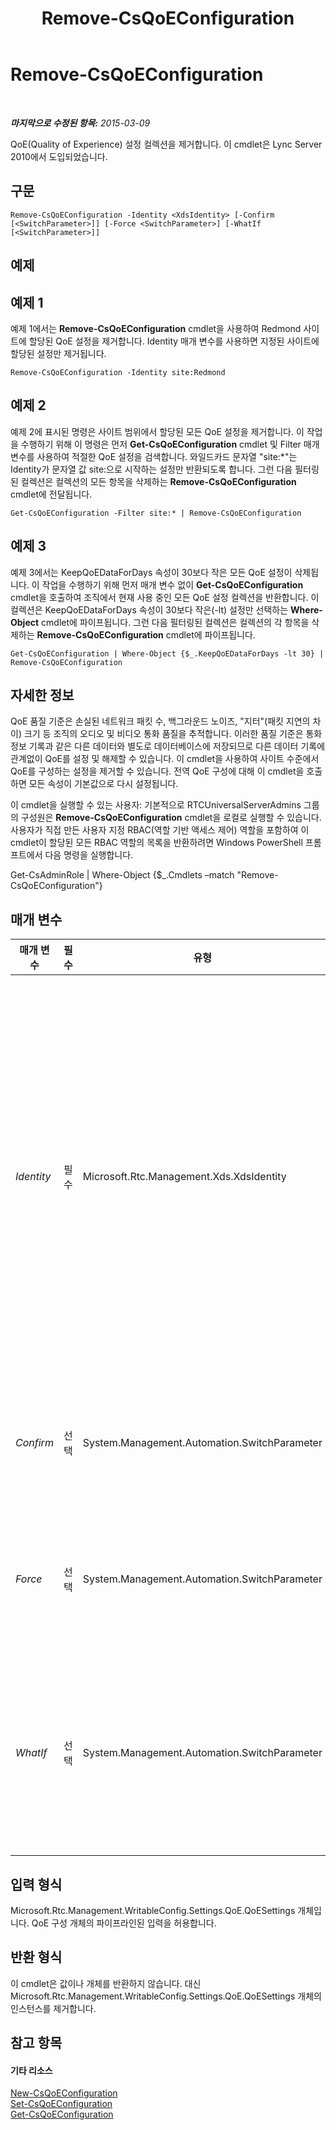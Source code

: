﻿---
title: Remove-CsQoEConfiguration
TOCTitle: Remove-CsQoEConfiguration
ms:assetid: 3b50e857-c524-4aad-b191-d324fc7c837c
ms:mtpsurl: https://technet.microsoft.com/ko-kr/library/Gg425879(v=OCS.15)
ms:contentKeyID: 49303364
ms.date: 08/10/2015
mtps_version: v=OCS.15
ms.translationtype: HT
---

# Remove-CsQoEConfiguration

 

_**마지막으로 수정된 항목:** 2015-03-09_

QoE(Quality of Experience) 설정 컬렉션을 제거합니다. 이 cmdlet은 Lync Server 2010에서 도입되었습니다.

## 구문

    Remove-CsQoEConfiguration -Identity <XdsIdentity> [-Confirm [<SwitchParameter>]] [-Force <SwitchParameter>] [-WhatIf [<SwitchParameter>]]

## 예제

## 예제 1

예제 1에서는 **Remove-CsQoEConfiguration** cmdlet을 사용하여 Redmond 사이트에 할당된 QoE 설정을 제거합니다. Identity 매개 변수를 사용하면 지정된 사이트에 할당된 설정만 제거됩니다.

    Remove-CsQoEConfiguration -Identity site:Redmond

## 예제 2

예제 2에 표시된 명령은 사이트 범위에서 할당된 모든 QoE 설정을 제거합니다. 이 작업을 수행하기 위해 이 명령은 먼저 **Get-CsQoEConfiguration** cmdlet 및 Filter 매개 변수를 사용하여 적절한 QoE 설정을 검색합니다. 와일드카드 문자열 "site:\*"는 Identity가 문자열 값 site:으로 시작하는 설정만 반환되도록 합니다. 그런 다음 필터링된 컬렉션은 컬렉션의 모든 항목을 삭제하는 **Remove-CsQoEConfiguration** cmdlet에 전달됩니다.

    Get-CsQoEConfiguration -Filter site:* | Remove-CsQoEConfiguration

## 예제 3

예제 3에서는 KeepQoEDataForDays 속성이 30보다 작은 모든 QoE 설정이 삭제됩니다. 이 작업을 수행하기 위해 먼저 매개 변수 없이 **Get-CsQoEConfiguration** cmdlet을 호출하여 조직에서 현재 사용 중인 모든 QoE 설정 컬렉션을 반환합니다. 이 컬렉션은 KeepQoEDataForDays 속성이 30보다 작은(-lt) 설정만 선택하는 **Where-Object** cmdlet에 파이프됩니다. 그런 다음 필터링된 컬렉션은 컬렉션의 각 항목을 삭제하는 **Remove-CsQoEConfiguration** cmdlet에 파이프됩니다.

    Get-CsQoEConfiguration | Where-Object {$_.KeepQoEDataForDays -lt 30} | Remove-CsQoEConfiguration

## 자세한 정보

QoE 품질 기준은 손실된 네트워크 패킷 수, 백그라운드 노이즈, "지터"(패킷 지연의 차이) 크기 등 조직의 오디오 및 비디오 통화 품질을 추적합니다. 이러한 품질 기준은 통화 정보 기록과 같은 다른 데이터와 별도로 데이터베이스에 저장되므로 다른 데이터 기록에 관계없이 QoE를 설정 및 해제할 수 있습니다. 이 cmdlet을 사용하여 사이트 수준에서 QoE를 구성하는 설정을 제거할 수 있습니다. 전역 QoE 구성에 대해 이 cmdlet을 호출하면 모든 속성이 기본값으로 다시 설정됩니다.

이 cmdlet을 실행할 수 있는 사용자: 기본적으로 RTCUniversalServerAdmins 그룹의 구성원은 **Remove-CsQoEConfiguration** cmdlet을 로컬로 실행할 수 있습니다. 사용자가 직접 만든 사용자 지정 RBAC(역할 기반 액세스 제어) 역할을 포함하여 이 cmdlet이 할당된 모든 RBAC 역할의 목록을 반환하려면 Windows PowerShell 프롬프트에서 다음 명령을 실행합니다.

Get-CsAdminRole | Where-Object {$\_.Cmdlets –match "Remove-CsQoEConfiguration"}

## 매개 변수


<table>
<colgroup>
<col style="width: 25%" />
<col style="width: 25%" />
<col style="width: 25%" />
<col style="width: 25%" />
</colgroup>
<thead>
<tr class="header">
<th>매개 변수</th>
<th>필수</th>
<th>유형</th>
<th>설명</th>
</tr>
</thead>
<tbody>
<tr class="odd">
<td><p><em>Identity</em></p></td>
<td><p>필수</p></td>
<td><p>Microsoft.Rtc.Management.Xds.XdsIdentity</p></td>
<td><p>제거할 설정의 고유 식별자입니다. 가능한 값은 global 및 site:&lt;사이트 이름&gt;이며, 여기서 &lt;사이트 이름&gt;은 제거할 설정이 포함된 Lync Server 배포의 사이트 이름입니다.</p></td>
</tr>
<tr class="even">
<td><p><em>Confirm</em></p></td>
<td><p>선택</p></td>
<td><p>System.Management.Automation.SwitchParameter</p></td>
<td><p>명령을 실행하기 전에 확인 메시지를 표시합니다.</p></td>
</tr>
<tr class="odd">
<td><p><em>Force</em></p></td>
<td><p>선택</p></td>
<td><p>System.Management.Automation.SwitchParameter</p></td>
<td><p>변경하기 전에 표시되는 확인 메시지를 표시하지 않습니다.</p></td>
</tr>
<tr class="even">
<td><p><em>WhatIf</em></p></td>
<td><p>선택</p></td>
<td><p>System.Management.Automation.SwitchParameter</p></td>
<td><p>명령을 실제로 실행하지 않고도 명령이 실행될 경우 발생할 수 있는 현상을 설명합니다.</p></td>
</tr>
</tbody>
</table>


## 입력 형식

Microsoft.Rtc.Management.WritableConfig.Settings.QoE.QoESettings 개체입니다. QoE 구성 개체의 파이프라인된 입력을 허용합니다.

## 반환 형식

이 cmdlet은 값이나 개체를 반환하지 않습니다. 대신 Microsoft.Rtc.Management.WritableConfig.Settings.QoE.QoESettings 개체의 인스턴스를 제거합니다.

## 참고 항목

#### 기타 리소스

[New-CsQoEConfiguration](new-csqoeconfiguration.md)  
[Set-CsQoEConfiguration](set-csqoeconfiguration.md)  
[Get-CsQoEConfiguration](get-csqoeconfiguration.md)

